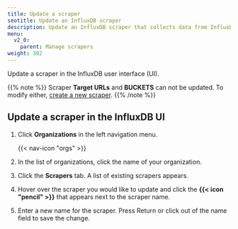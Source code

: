 ```yaml
---
title: Update a scraper
seotitle: Update an InfluxDB scraper
description: Update an InfluxDB scraper that collects data from InfluxDB or a remote endpoint.
menu:
  v2_0:
    parent: Manage scrapers
weight: 302
---
```


Update a scraper in the InfluxDB user interface (UI).

{{% note %}}
Scraper **Target URLs** and **BUCKETS** can not be updated.
To modify either, [create a new scraper](/v2.0/collect-data/scrape-data/manage-scrapers/create-a-scraper).
{{% /note %}}

## Update a scraper in the InfluxDB UI
1. Click **Organizations** in the left navigation menu.

    {{< nav-icon "orgs" >}}

2. In the list of organizations, click the name of your organization.
3. Click the **Scrapers** tab. A list of existing scrapers appears.
4. Hover over the scraper you would like to update and click the **{{< icon "pencil" >}}**
   that appears next to the scraper name.
5. Enter a new name for the scraper. Press Return or click out of the name field to save the change.
